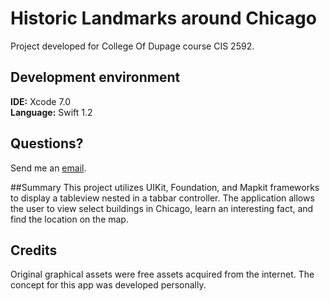 # Historic Landmarks around Chicago

Project developed for College Of Dupage course CIS 2592.
## Development environment
<b>IDE:</b> Xcode 7.0
<br><b>Language:</b> Swift 1.2

## Questions?
Send me an [email](mailto:macs4enthusiasts@gmail.com?subject=FavoriteBuildings).

##Summary
This project utilizes UIKit, Foundation, and Mapkit frameworks to display a tableview nested in a tabbar controller. The application 
allows the user to view select buildings in Chicago, learn an interesting fact, and find the location on the map. 

## Credits
Original graphical assets were free assets acquired from the internet.
The concept for this app was developed personally.

